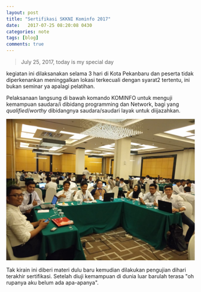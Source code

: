 ```yaml
---
layout: post
title: "Sertifikasi SKKNI Kominfo 2017"
date:   2017-07-25 08:20:08 0430
categories: note
tags: [blog]
comments: true
---
```


> July 25, 2017, today is my special day

kegiatan ini dilaksanakan selama 3 hari di Kota Pekanbaru dan peserta tidak diperkenankan meninggalkan lokasi terkecuali dengan syarat2 tertentu, ini bukan seminar ya apalagi pelatihan. 

Pelaksanaan langsung di bawah komando KOMINFO untuk menguji kemampuan saudara/i dibidang programming dan Network, bagi yang *qualified*/*worthy* dibidangnya saudara/saudari layak untuk diijazahkan.

![pict](/assets/img/kom/01.jpg)

Tak kirain ini diberi materi dulu baru kemudian dilakukan pengujian dihari terakhir sertifikasi. Setelah diuji kemampuan di dunia luar barulah terasa "oh rupanya aku belum ada apa-apanya".